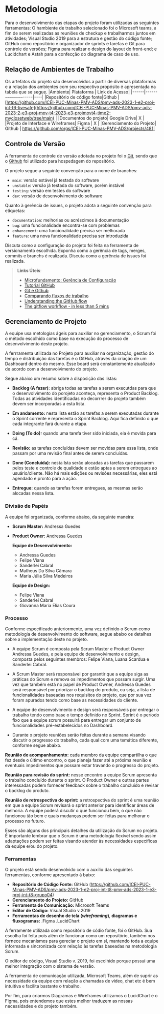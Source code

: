 
# Metodologia
  Para o desenvolvimento das etapas do projeto foram utilizadas as seguintes ferramentas: O hambiente de trabalho selecionado foi o Microsoft teams, a fim de serem realizadas as reuniões de checkup e trabalharmos juntos em atividades; Visual Studio 2019 para a estrutura e gestão do código fonte; GitHub como repositório e organizador de sprints e tarefas e Git para controle de versões; Figma para realizar o design do layout do front-end; e Lucidchart e Astah para a confecção do diagrama de caso de uso.
  
## Relação de Ambientes de Trabalho
 Os artefatos do projeto são desenvolvidos a partir de diversas plataformas e a relação dos ambientes com seu respectivo propósito é apresentada na tabela que se segue.
|Ambiente| Plataforma  | Link de Acesso|
|------|--------------------|----|
|Repositório de código fonte|Github | [https://github.com/ICEI-PUC-Minas-PMV-ADS/pmv-ads-2023-1-e2-proj-int-t6-livesafe](https://github.com/ICEI-PUC-Minas-PMV-ADS/pmv-ads-2023-2-e3-proj-mov-t4-2023-e3-projmovt4-time2-myclosetweb/tree/main) | 
|Documentos do projeto| Google Drive| X |
|Projeto de Interface e Wireframes| Figma | X |
|Gerenciamento do Projeto| Github | https://github.com/orgs/ICEI-PUC-Minas-PMV-ADS/projects/481|

## Controle de Versão

A ferramenta de controle de versão adotada no projeto foi o
[Git](https://git-scm.com/), sendo que o [Github](https://github.com)
foi utilizado para hospedagem do repositório.

O projeto segue a seguinte convenção para o nome de branches:

- `main`: versão estável já testada do software
- `unstable`: versão já testada do software, porém instável
- `testing`: versão em testes do software
- `dev`: versão de desenvolvimento do software

Quanto à gerência de issues, o projeto adota a seguinte convenção para
etiquetas:

- `documentation`: melhorias ou acréscimos à documentação
- `bug`: uma funcionalidade encontra-se com problemas
- `enhancement`: uma funcionalidade precisa ser melhorada
- `feature`: uma nova funcionalidade precisa ser introduzida

Discuta como a configuração do projeto foi feita na ferramenta de versionamento escolhida. Exponha como a gerência de tags, merges, commits e branchs é realizada. Discuta como a gerência de issues foi realizada.

> **Links Úteis**:
> - [Microfundamento: Gerência de Configuração](https://pucminas.instructure.com/courses/87878/)
> - [Tutorial GitHub](https://guides.github.com/activities/hello-world/)
> - [Git e Github](https://www.youtube.com/playlist?list=PLHz_AreHm4dm7ZULPAmadvNhH6vk9oNZA)
>  - [Comparando fluxos de trabalho](https://www.atlassian.com/br/git/tutorials/comparing-workflows)
> - [Understanding the GitHub flow](https://guides.github.com/introduction/flow/)
> - [The gitflow workflow - in less than 5 mins](https://www.youtube.com/watch?v=1SXpE08hvGs)

## Gerenciamento de Projeto
A equipe usa metologias ágeis para auxiliar no gerenciamento, o Scrum foi o método escolhido como base na execução do processo de desenvolvimento deste projeto.

A ferrramenta utilizada no Projeto para auxiliar na organização, gestão do tempo e distribuição das tarefas é o GitHub, através da criação de um Dashboard dentro do mesmo. Esse board será constantemente atualizado de acordo com a desenvolvimento do projeto.

Segue abaixo um resumo sobre a disposição das listas:

- **Backlog (A fazer):** abriga todas as tarefas a serem executdas para que o desenvolvimento do porojeto aconteça, representa o Product Backlog. Todas as atividades identificadas no decorrrer do projeto também devem ser incorporadas a esta lista.

- **Em andamento:** nesta lista estão as tarefas a serem executadas durante o Sprint corrente e representa o Sprint Backlog. Aqui fica definido o que cada integrante fará durante a etapa.

- **Doing (To do):** quando uma tarefa tiver sido iniciada, ela é movida para cá.

- **Revisão:** as tarefas concluídas devem ser movidas para essa lista, onde passam por uma revisão final antes de serem concluídas.

- **Done (Concluída):** nesta lsta serão alocadas as tarefas que passarem pelos teste e controle de qualidade e estão aptas a serem entregues ao usuário/cliente. Não há mais edições ou revisões necessárias, eles está agendado e pronto para a ação.

- **Entregue:** quando as tarefas forem entregues, as mesmas serão alocadas nessa lista.

### Divisão de Papéis

A equipe foi organizada, conforme abaixo, da seguinte maneira:

- **Scrum Master:** Andressa Guedes

- **Product Owner:** Andressa Guedes

  **Equipe de Desenvolvimento:**
  * Andressa Guedes
  * Felipe Viana
  * Sanderlei Cabral
  * Matheus Da Silva Câmara
  * Maria Júlia Silva Medeiros
                                 
  **Equipe de Design:**
  * Felipe Viana
  * Sanderlei Cabral
  * Giovanna Maria Elias Coura


### Processo

Conforme especificado anteriormente, uma vez definido o Scrum como metodologia de desenvolvimento do software, segue abaixo os detalhes sobre a implementação deste no projeto.

- A equipe Scrum é composta pela Scrum Master e Product Owner Andressa Guedes, e pela equipe de desenvolvimento e design, composta pelos seguintes membros: Felipe Viana, Luana Scardua e Sanderlei Cabral.

- A Scrum Master será responsável por garantir que a equipe siga as práticas do Scrum e remova os impedimentos que possam surgir. Uma vez que também está no papel  de Product Owner, Andressa Guedes será responsável por priorizar o backlog do produto, ou seja, a lista de funcionalidades baseadas nos requisitos do projeto, que por sua vez foram apurados tendo como base as necessidades do cliente.

- A equipe de desenvolvimento e design será responsáveis por entregar o trabalho tendo como base o tempo definido no Sprint. Sprint é o período fixo que a equipe scrum possuirá para entregar um conjunto de funcionalidades pré-estabelecidos no Dashboard.

- Durante o projeto reuniões serão feitas durante a semana visando discutir o progresso do trabalho, cada qual com uma temática diferente, conforme segue abaixo.

**Reunião de acompanhamento:** cada membro da equipe compartilha o que fez desde o último encontro, o que planeja fazer até a próxima reunião e eventuais impedimentos que possam estar travando o progresso do projeto.
  
**Reunião para revisão do sprint:** nesse encontro a equipe Scrum apresenta o trabalho concluído durante o sprint. O Product Owner e outras partes interessadas podem fornecer feedback sobre o trabalho concluído e revisar o backlog do produto.
  
**Reunião de retrospectiva do sprint:** a retrospectiva do sprint é uma reunião em que a equipe Scrum revisará o sprint anterior para identificar áreas de melhoria. A equipe poderá discutir o que funcionou bem, o que não funcionou tão bem e quais mudanças podem ser feitas para melhorar o processo no futuro.

Esses são alguns dos principais detalhes da utilização do Scrum no projeto. É importante lembrar que o Scrum é uma metodologia flexível sendo assim adaptações podem ser feitas visando atender às necessidades específicas da equipe e/ou do projeto.


### Ferramentas

O projeto está sendo desenvolvido com o auxílio das seguintes ferramentas, conforme apresentado à baixo:

- **Repositório de Código Fonte:** GitHub (https://github.com/ICEI-PUC-Minas-PMV-ADS/pmv-ads-2023-1-e2-proj-int-t8-pmv-ads-2023-1-e3-proj-int-t8-grupo04)
- **Gerenciamento do Projeto:** GitHub
- **Ferramenta de Comunicação:** Microsoft Teams
- **Editor de Código:** Visual Studio v.2019
- **Ferramentas de desenho de tela (_wireframing_), diagramas e fluxogramas:** .Figma .LucidChart

A ferramente utilizada como repositório de códio fonte, foi o GitHub. Sua escolha foi feita pois além de funcionar como um repositório, também nos fornece mecanismos para gereciar o projeto em sí, mantendo toda a equipe informada e sincronizada com relação às tarefas baseadas na metodologia Scrum. 

O editor de código, Visual Studio v. 2019, foi escolhido porque possui uma melhor integração com o sistema de versão. 

A ferramenta de comunicação utilizada, Microsoft Teams, além de suprir as necessidade da equipe com relação a chamadas de video, chat etc é bem intuitiva e facilita bastante o trabalho.

Por fim, para criarmos Diagramas e Wireframes utilizamos o LucidChart e o Figma, pois entendemos que estes melhor traduzem as nossas necessidades e do projeto também.

